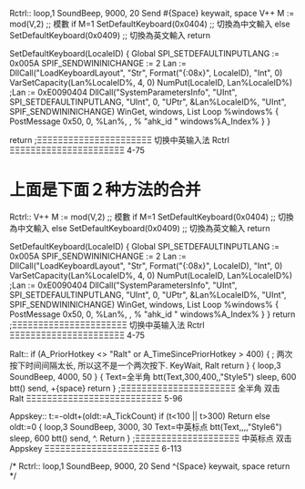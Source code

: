 
Rctrl::
loop,1
SoundBeep, 9000, 20
Send #{Space}
keywait, space
	V++
  	M := mod(V,2)  ;; 模數
  if M=1
  	SetDefaultKeyboard(0x0404)  ;; 切換為中文輸入
  else
  	SetDefaultKeyboard(0x0409)  ;; 切換為英文輸入
  return

SetDefaultKeyboard(LocaleID) 
{
  	Global SPI_SETDEFAULTINPUTLANG := 0x005A
  	SPIF_SENDWININICHANGE := 2
Lan := DllCall("LoadKeyboardLayout", "Str", Format("{:08x}", LocaleID), "Int", 0)
  	VarSetCapacity(Lan%LocaleID%, 4, 0)
  	NumPut(LocaleID, Lan%LocaleID%)
;Lan := 0xE0090404
  	DllCall("SystemParametersInfo", "UInt", SPI_SETDEFAULTINPUTLANG, "UInt", 0, "UPtr", &Lan%LocaleID%, "UInt", SPIF_SENDWININICHANGE)
  	WinGet, windows, List
  	Loop %windows% 
	{
	PostMessage 0x50, 0, %Lan%, , % "ahk_id " windows%A_Index%
	}
}


return
;ΞΞΞΞΞΞΞΞΞΞΞΞΞΞΞΞΞΞΞΞΞΞ  切换中英输入法   Rctrl  ΞΞΞΞΞΞΞΞΞΞΞΞΞΞΞΞΞΞΞΞΞΞ 4-75

# 上面是下面２种方法的合并

Rctrl::
  V++
  M := mod(V,2)  ;; 模數
  if M=1
    SetDefaultKeyboard(0x0404)  ;; 切換為中文輸入
  else
    SetDefaultKeyboard(0x0409)  ;; 切換為英文輸入
  return

SetDefaultKeyboard(LocaleID) {
  Global SPI_SETDEFAULTINPUTLANG := 0x005A
  SPIF_SENDWININICHANGE := 2
  Lan := DllCall("LoadKeyboardLayout", "Str", Format("{:08x}", LocaleID), "Int", 0)
  VarSetCapacity(Lan%LocaleID%, 4, 0)
  NumPut(LocaleID, Lan%LocaleID%)
  ;Lan := 0xE0090404
  DllCall("SystemParametersInfo", "UInt", SPI_SETDEFAULTINPUTLANG, "UInt", 0, "UPtr", &Lan%LocaleID%, "UInt", SPIF_SENDWININICHANGE)
  WinGet, windows, List
  Loop %windows% {
    PostMessage 0x50, 0, %Lan%, , % "ahk_id " windows%A_Index%
  }
}
  return
;ΞΞΞΞΞΞΞΞΞΞΞΞΞΞΞΞΞΞΞΞΞΞ  切换中英输入法   Rctrl  ΞΞΞΞΞΞΞΞΞΞΞΞΞΞΞΞΞΞΞΞΞΞ 4-75

Ralt::
if (A_PriorHotkey <> "Ralt" or A_TimeSincePriorHotkey > 400)
{
	; 两次按下时间间隔太长, 所以这不是一个两次按下.
	KeyWait, Ralt
	return
}
{
	loop,3
   	 SoundBeep, 4000, 50
}
{
	Text=全半角
	btt(Text,300,400,,"Style5")
	sleep, 600
	btt()​
	send, +{space}
	return
}
;ΞΞΞΞΞΞΞΞΞΞΞΞΞΞΞΞΞΞΞΞΞΞ  全半角  双击  Ralt  ΞΞΞΞΞΞΞΞΞΞΞΞΞΞΞΞΞΞΞΞΞΞΞΞΞΞ 5-96

Appskey::
	t:=-oldt+(oldt:=A_TickCount)
	if (t<100 || t>300)
    	Return
 	else oldt:=0
{
	loop,3
   	 SoundBeep, 3000, 30
	Text=中英标点
	btt(Text,,,,"Style6")
	sleep, 600
	btt()​
	send, ^.
	Return
}
;ΞΞΞΞΞΞΞΞΞΞΞΞΞΞΞΞΞΞΞΞ 中英标点  双击 Appskey    ΞΞΞΞΞΞΞΞΞΞΞΞΞΞΞΞΞΞΞΞΞΞ 6-113


/*
Rctrl::
	loop,1
	SoundBeep, 9000, 20
	Send ^{Space}
	keywait, space
return
*/